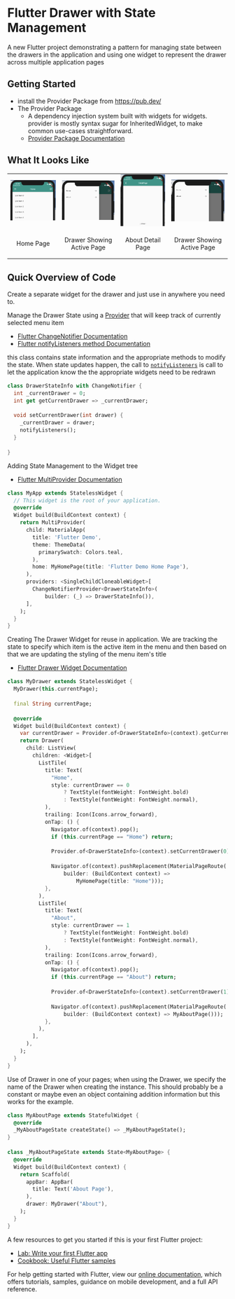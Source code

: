 # Flutter Drawer with State Management

A new Flutter project demonstrating a pattern for managing state between the drawers in the application and using one widget to represent the drawer across multiple application pages

## Getting Started

- install the Provider Package from https://pub.dev/
- The Provider Package
  - A dependency injection system built with widgets for widgets. provider is mostly syntax sugar for InheritedWidget, to make common use-cases straightforward.
  - [Provider Package Documentation][1]
  
## What It Looks Like
<table border="0">
  <tr>
    <td><img src="screenshots/home-page-list.png"></td>
    <td><img src="screenshots/active-drawer-home.png"></td>
    <td><img src="screenshots/about-page.png"></td>
    <td><img src="screenshots/about-active.png"></td>
  </tr>  
  <tr center>
    <td  align="center"><p>Home Page</p></td>
    <td  align="center"><p>Drawer Showing Active Page</p></td>
    <td  align="center"><p>About Detail Page</p></td>
    <td  align="center"><p>Drawer Showing Active Page</p></td>
  </tr>   
</table>

## Quick Overview of Code

Create a separate widget for the drawer and just use in anywhere you need to.

Manage the Drawer State using a [Provider][1] that will keep track of currently selected menu item
- [Flutter ChangeNotifier Documentation](https://api.flutter.dev/flutter/foundation/ChangeNotifier-class.html)
- [Flutter notifyListeners method Documentation](https://api.flutter.dev/flutter/foundation/ChangeNotifier/notifyListeners.html)

this class contains state information and the appropriate methods to modify the state. When state updates happen, the call to [`notifyListeners`](https://api.flutter.dev/flutter/foundation/ChangeNotifier/notifyListeners.html) is call to let the application know the the appropriate widgets need to be redrawn
```dart
class DrawerStateInfo with ChangeNotifier {
  int _currentDrawer = 0;
  int get getCurrentDrawer => _currentDrawer;

  void setCurrentDrawer(int drawer) {
    _currentDrawer = drawer;
    notifyListeners();
  }

}
```
Adding State Management to the Widget tree
- [Flutter MultiProvider Documentation](https://pub.dev/documentation/provider/latest/provider/MultiProvider-class.html)
```dart
class MyApp extends StatelessWidget {
  // This widget is the root of your application.
  @override
  Widget build(BuildContext context) {
    return MultiProvider(
      child: MaterialApp(
        title: 'Flutter Demo',
        theme: ThemeData(
          primarySwatch: Colors.teal,
        ),
        home: MyHomePage(title: 'Flutter Demo Home Page'),
      ),
      providers: <SingleChildCloneableWidget>[
        ChangeNotifierProvider<DrawerStateInfo>(
            builder: (_) => DrawerStateInfo()),
      ],
    );
  }
}
```


Creating The Drawer Widget for reuse in application. We are tracking the state to specify which item is the active item in the menu and then based on that we are updating the styling of the menu item's title

- [Flutter Drawer Widget Documentation](https://api.flutter.dev/flutter/material/Drawer-class.html)
```dart
class MyDrawer extends StatelessWidget {
  MyDrawer(this.currentPage);

  final String currentPage;

  @override
  Widget build(BuildContext context) {
    var currentDrawer = Provider.of<DrawerStateInfo>(context).getCurrentDrawer;
    return Drawer(
      child: ListView(
        children: <Widget>[
          ListTile(
            title: Text(
              "Home",
              style: currentDrawer == 0
                  ? TextStyle(fontWeight: FontWeight.bold)
                  : TextStyle(fontWeight: FontWeight.normal),
            ),
            trailing: Icon(Icons.arrow_forward),
            onTap: () {
              Navigator.of(context).pop();
              if (this.currentPage == "Home") return;

              Provider.of<DrawerStateInfo>(context).setCurrentDrawer(0);

              Navigator.of(context).pushReplacement(MaterialPageRoute(
                  builder: (BuildContext context) =>
                      MyHomePage(title: "Home")));
            },
          ),
          ListTile(
            title: Text(
              "About",
              style: currentDrawer == 1
                  ? TextStyle(fontWeight: FontWeight.bold)
                  : TextStyle(fontWeight: FontWeight.normal),
            ),
            trailing: Icon(Icons.arrow_forward),
            onTap: () {
              Navigator.of(context).pop();
              if (this.currentPage == "About") return;

              Provider.of<DrawerStateInfo>(context).setCurrentDrawer(1);

              Navigator.of(context).pushReplacement(MaterialPageRoute(
                  builder: (BuildContext context) => MyAboutPage()));
            },
          ),
        ],
      ),
    );
  }
}

```

Use of Drawer in one of your pages; when using the Drawer, we specify the name of the Drawer when creating the instance. This should probably be a constant or maybe even an object containing addition information but this works for the example.
```dart
class MyAboutPage extends StatefulWidget {
  @override
  _MyAboutPageState createState() => _MyAboutPageState();
}

class _MyAboutPageState extends State<MyAboutPage> {
  @override
  Widget build(BuildContext context) {
    return Scaffold(
      appBar: AppBar(
        title: Text('About Page'),
      ),
      drawer: MyDrawer("About"),
    );
  }
}
```


  [1]: https://pub.dev/packages/provider







A few resources to get you started if this is your first Flutter project:

- [Lab: Write your first Flutter app](https://flutter.io/docs/get-started/codelab)
- [Cookbook: Useful Flutter samples](https://flutter.io/docs/cookbook)

For help getting started with Flutter, view our 
[online documentation](https://flutter.io/docs), which offers tutorials, 
samples, guidance on mobile development, and a full API reference.
